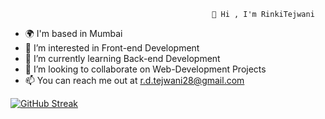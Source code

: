                                                  👋 Hi , I'm RinkiTejwani
- 🌍 I'm based in Mumbai
- 👀 I’m interested in Front-end Development 
- 🌱 I’m currently learning Back-end Development 
- 💞️ I’m looking to collaborate on Web-Development Projects
- 📫 You can reach me out at r.d.tejwani28@gmail.com

[![GitHub Streak](https://streak-stats.demolab.com?user=RinkiTejwani)](https://git.io/streak-stats)


<!---
RinkiTejwani/RinkiTejwani is a ✨ special ✨ repository because its `README.md` (this file) appears on your GitHub profile.
You can click the Preview link to take a look at your changes.
--->
